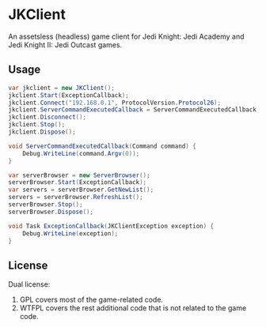 # JKClient
An assetsless (headless) game client for Jedi Knight: Jedi Academy and Jedi Knight II: Jedi Outcast games.

## Usage
```csharp
var jkclient = new JKClient();
jkclient.Start(ExceptionCallback);
jkclient.Connect("192.168.0.1", ProtocolVersion.Protocol26);
jkclient.ServerCommandExecutedCallback = ServerCommandExecutedCallback;
jkclient.Disconnect();
jkclient.Stop();
jkclient.Dispose();
```

```csharp
void ServerCommandExecutedCallback(Command command) {
	Debug.WriteLine(command.Argv(0));
}
```

```csharp
var serverBrowser = new ServerBrowser();
serverBrowser.Start(ExceptionCallback);
var servers = serverBrowser.GetNewList();
servers = serverBrowser.RefreshList();
serverBrowser.Stop();
serverBrowser.Dispose();
```

```csharp
void Task ExceptionCallback(JKClientException exception) {
	Debug.WriteLine(exception);
}
```

## License
Dual license:
1. GPL covers most of the game-related code.
2. WTFPL covers the rest additional code that is not related to the game code.
